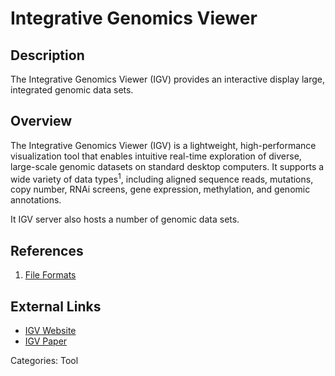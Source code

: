 # Integrative Genomics Viewer #
## Description ##
The Integrative Genomics Viewer (IGV) provides an interactive display large, integrated genomic data sets.

## Overview ##
The Integrative Genomics Viewer (IGV) is a lightweight, high-performance visualization tool that enables intuitive real-time exploration of diverse, large-scale genomic datasets on standard desktop computers. It supports a wide variety of data types<sup>1</sup>, including aligned sequence reads, mutations, copy number, RNAi screens, gene expression, methylation, and genomic annotations.

It IGV server also hosts a number of genomic data sets.

## References ##
1. [File Formats](https://software.broadinstitute.org/software/igv/RecommendedFileFormats)

## External Links ##
* [IGV Website](http://software.broadinstitute.org/software/igv/home)
* [IGV Paper](https://www.ncbi.nlm.nih.gov/pmc/articles/PMC3346182/)

Categories: Tool
